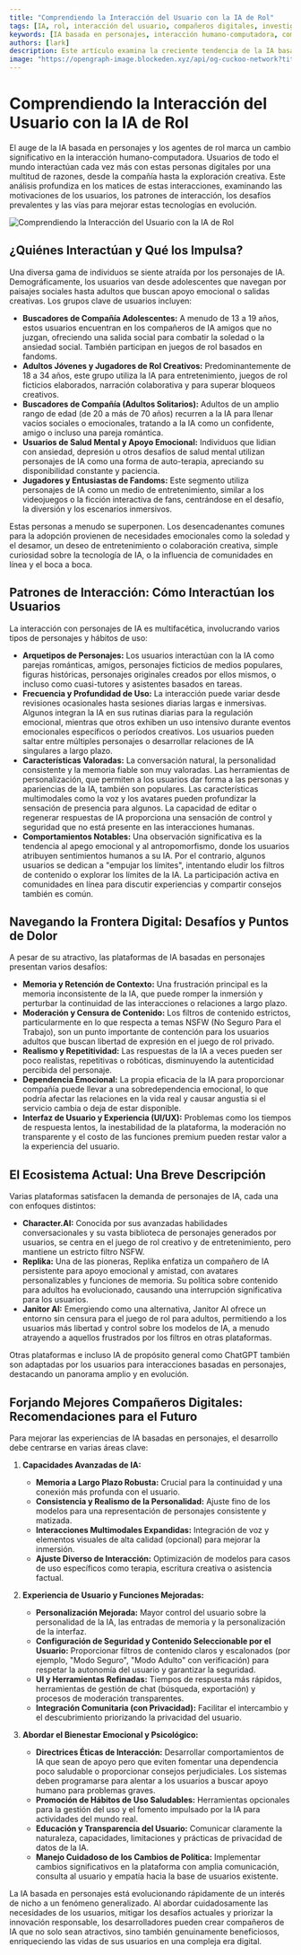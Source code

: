 ```yaml
---
title: "Comprendiendo la Interacción del Usuario con la IA de Rol"
tags: [IA, rol, interacción del usuario, compañeros digitales, investigación de usuarios]
keywords: [IA basada en personajes, interacción humano-computadora, compañeros de IA, personajes digitales, apoyo emocional, investigación de usuarios]
authors: [lark]
description: Este artículo examina la creciente tendencia de la IA basada en personajes y los agentes de rol, explorando las motivaciones de los usuarios, los patrones de interacción y los desafíos que se enfrentan al mejorar estas tecnologías. Ofrece información sobre cómo diversos grupos de usuarios interactúan con los personajes de IA y proporciona recomendaciones para mejorar la experiencia del usuario y el bienestar emocional.
image: "https://opengraph-image.blockeden.xyz/api/og-cuckoo-network?title=Comprendiendo%20la%20Interacción%20del%20Usuario%20con%20la%20IA%20de%20Rol"
---
```


# Comprendiendo la Interacción del Usuario con la IA de Rol

El auge de la IA basada en personajes y los agentes de rol marca un cambio significativo en la interacción humano-computadora. Usuarios de todo el mundo interactúan cada vez más con estas personas digitales por una multitud de razones, desde la compañía hasta la exploración creativa. Este análisis profundiza en los matices de estas interacciones, examinando las motivaciones de los usuarios, los patrones de interacción, los desafíos prevalentes y las vías para mejorar estas tecnologías en evolución.

![Comprendiendo la Interacción del Usuario con la IA de Rol](https://opengraph-image.blockeden.xyz/api/og-cuckoo-network?title=Comprendiendo%20la%20Interacción%20del%20Usuario%20con%20la%20IA%20de%20Rol)

## **¿Quiénes Interactúan y Qué los Impulsa?**

Una diversa gama de individuos se siente atraída por los personajes de IA. Demográficamente, los usuarios van desde adolescentes que navegan por paisajes sociales hasta adultos que buscan apoyo emocional o salidas creativas. Los grupos clave de usuarios incluyen:

*   **Buscadores de Compañía Adolescentes:** A menudo de 13 a 19 años, estos usuarios encuentran en los compañeros de IA amigos que no juzgan, ofreciendo una salida social para combatir la soledad o la ansiedad social. También participan en juegos de rol basados en fandoms.
*   **Adultos Jóvenes y Jugadores de Rol Creativos:** Predominantemente de 18 a 34 años, este grupo utiliza la IA para entretenimiento, juegos de rol ficticios elaborados, narración colaborativa y para superar bloqueos creativos.
*   **Buscadores de Compañía (Adultos Solitarios):** Adultos de un amplio rango de edad (de 20 a más de 70 años) recurren a la IA para llenar vacíos sociales o emocionales, tratando a la IA como un confidente, amigo o incluso una pareja romántica.
*   **Usuarios de Salud Mental y Apoyo Emocional:** Individuos que lidian con ansiedad, depresión u otros desafíos de salud mental utilizan personajes de IA como una forma de auto-terapia, apreciando su disponibilidad constante y paciencia.
*   **Jugadores y Entusiastas de Fandoms:** Este segmento utiliza personajes de IA como un medio de entretenimiento, similar a los videojuegos o la ficción interactiva de fans, centrándose en el desafío, la diversión y los escenarios inmersivos.

Estas personas a menudo se superponen. Los desencadenantes comunes para la adopción provienen de necesidades emocionales como la soledad y el desamor, un deseo de entretenimiento o colaboración creativa, simple curiosidad sobre la tecnología de IA, o la influencia de comunidades en línea y el boca a boca.

## **Patrones de Interacción: Cómo Interactúan los Usuarios**

La interacción con personajes de IA es multifacética, involucrando varios tipos de personajes y hábitos de uso:

*   **Arquetipos de Personajes:** Los usuarios interactúan con la IA como parejas románticas, amigos, personajes ficticios de medios populares, figuras históricas, personajes originales creados por ellos mismos, o incluso como cuasi-tutores y asistentes basados en tareas.
*   **Frecuencia y Profundidad de Uso:** La interacción puede variar desde revisiones ocasionales hasta sesiones diarias largas e inmersivas. Algunos integran la IA en sus rutinas diarias para la regulación emocional, mientras que otros exhiben un uso intensivo durante eventos emocionales específicos o períodos creativos. Los usuarios pueden saltar entre múltiples personajes o desarrollar relaciones de IA singulares a largo plazo.
*   **Características Valoradas:** La conversación natural, la personalidad consistente y la memoria fiable son muy valoradas. Las herramientas de personalización, que permiten a los usuarios dar forma a las personas y apariencias de la IA, también son populares. Las características multimodales como la voz y los avatares pueden profundizar la sensación de presencia para algunos. La capacidad de editar o regenerar respuestas de IA proporciona una sensación de control y seguridad que no está presente en las interacciones humanas.
*   **Comportamientos Notables:** Una observación significativa es la tendencia al apego emocional y al antropomorfismo, donde los usuarios atribuyen sentimientos humanos a su IA. Por el contrario, algunos usuarios se dedican a "empujar los límites", intentando eludir los filtros de contenido o explorar los límites de la IA. La participación activa en comunidades en línea para discutir experiencias y compartir consejos también es común.

## **Navegando la Frontera Digital: Desafíos y Puntos de Dolor**

A pesar de su atractivo, las plataformas de IA basadas en personajes presentan varios desafíos:

*   **Memoria y Retención de Contexto:** Una frustración principal es la memoria inconsistente de la IA, que puede romper la inmersión y perturbar la continuidad de las interacciones o relaciones a largo plazo.
*   **Moderación y Censura de Contenido:** Los filtros de contenido estrictos, particularmente en lo que respecta a temas NSFW (No Seguro Para el Trabajo), son un punto importante de contención para los usuarios adultos que buscan libertad de expresión en el juego de rol privado.
*   **Realismo y Repetitividad:** Las respuestas de la IA a veces pueden ser poco realistas, repetitivas o robóticas, disminuyendo la autenticidad percibida del personaje.
*   **Dependencia Emocional:** La propia eficacia de la IA para proporcionar compañía puede llevar a una sobredependencia emocional, lo que podría afectar las relaciones en la vida real y causar angustia si el servicio cambia o deja de estar disponible.
*   **Interfaz de Usuario y Experiencia (UI/UX):** Problemas como los tiempos de respuesta lentos, la inestabilidad de la plataforma, la moderación no transparente y el costo de las funciones premium pueden restar valor a la experiencia del usuario.

## **El Ecosistema Actual: Una Breve Descripción**

Varias plataformas satisfacen la demanda de personajes de IA, cada una con enfoques distintos:

*   **Character.AI:** Conocida por sus avanzadas habilidades conversacionales y su vasta biblioteca de personajes generados por usuarios, se centra en el juego de rol creativo y de entretenimiento, pero mantiene un estricto filtro NSFW.
*   **Replika:** Una de las pioneras, Replika enfatiza un compañero de IA persistente para apoyo emocional y amistad, con avatares personalizables y funciones de memoria. Su política sobre contenido para adultos ha evolucionado, causando una interrupción significativa para los usuarios.
*   **Janitor AI:** Emergiendo como una alternativa, Janitor AI ofrece un entorno sin censura para el juego de rol para adultos, permitiendo a los usuarios más libertad y control sobre los modelos de IA, a menudo atrayendo a aquellos frustrados por los filtros en otras plataformas.

Otras plataformas e incluso IA de propósito general como ChatGPT también son adaptadas por los usuarios para interacciones basadas en personajes, destacando un panorama amplio y en evolución.

## **Forjando Mejores Compañeros Digitales: Recomendaciones para el Futuro**

Para mejorar las experiencias de IA basadas en personajes, el desarrollo debe centrarse en varias áreas clave:

1.  **Capacidades Avanzadas de IA:**
    *   **Memoria a Largo Plazo Robusta:** Crucial para la continuidad y una conexión más profunda con el usuario.
    *   **Consistencia y Realismo de la Personalidad:** Ajuste fino de los modelos para una representación de personajes consistente y matizada.
    *   **Interacciones Multimodales Expandidas:** Integración de voz y elementos visuales de alta calidad (opcional) para mejorar la inmersión.
    *   **Ajuste Diverso de Interacción:** Optimización de modelos para casos de uso específicos como terapia, escritura creativa o asistencia factual.

2.  **Experiencia de Usuario y Funciones Mejoradas:**
    *   **Personalización Mejorada:** Mayor control del usuario sobre la personalidad de la IA, las entradas de memoria y la personalización de la interfaz.
    *   **Configuración de Seguridad y Contenido Seleccionable por el Usuario:** Proporcionar filtros de contenido claros y escalonados (por ejemplo, "Modo Seguro", "Modo Adulto" con verificación) para respetar la autonomía del usuario y garantizar la seguridad.
    *   **UI y Herramientas Refinadas:** Tiempos de respuesta más rápidos, herramientas de gestión de chat (búsqueda, exportación) y procesos de moderación transparentes.
    *   **Integración Comunitaria (con Privacidad):** Facilitar el intercambio y el descubrimiento priorizando la privacidad del usuario.

3.  **Abordar el Bienestar Emocional y Psicológico:**
    *   **Directrices Éticas de Interacción:** Desarrollar comportamientos de IA que sean de apoyo pero que eviten fomentar una dependencia poco saludable o proporcionar consejos perjudiciales. Los sistemas deben programarse para alentar a los usuarios a buscar apoyo humano para problemas graves.
    *   **Promoción de Hábitos de Uso Saludables:** Herramientas opcionales para la gestión del uso y el fomento impulsado por la IA para actividades del mundo real.
    *   **Educación y Transparencia del Usuario:** Comunicar claramente la naturaleza, capacidades, limitaciones y prácticas de privacidad de datos de la IA.
    *   **Manejo Cuidadoso de los Cambios de Política:** Implementar cambios significativos en la plataforma con amplia comunicación, consulta al usuario y empatía hacia la base de usuarios existente.

La IA basada en personajes está evolucionando rápidamente de un interés de nicho a un fenómeno generalizado. Al abordar cuidadosamente las necesidades de los usuarios, mitigar los desafíos actuales y priorizar la innovación responsable, los desarrolladores pueden crear compañeros de IA que no solo sean atractivos, sino también genuinamente beneficiosos, enriqueciendo las vidas de sus usuarios en una compleja era digital.